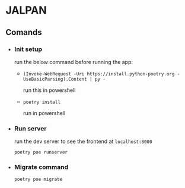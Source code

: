 # JALPAN

## Comands

- ### Init setup

    run the below command before running the app:

  - ```shell
    (Invoke-WebRequest -Uri https://install.python-poetry.org -UseBasicParsing).Content | py -
    ```

    run this in powershell

  - ```shell
    poetry install
    ```

    run in powershell

- ### Run server

    run the dev server to see the frontend at `localhost:8000`

    ```shell
    poetry poe runserver
    ```

- ### Migrate command

    ```shell
    poetry poe migrate
    ```
